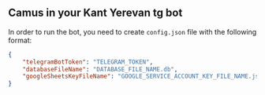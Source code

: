 ## Camus in your Kant Yerevan tg bot

In order to run the bot, you need to create `config.json` file with the following format:

```json
{
    "telegramBotToken": "TELEGRAM_TOKEN",
    "databaseFileName": "DATABASE_FILE_NAME.db",
    "googleSheetsKeyFileName": "GOOGLE_SERVICE_ACCOUNT_KEY_FILE_NAME.json"
}
```